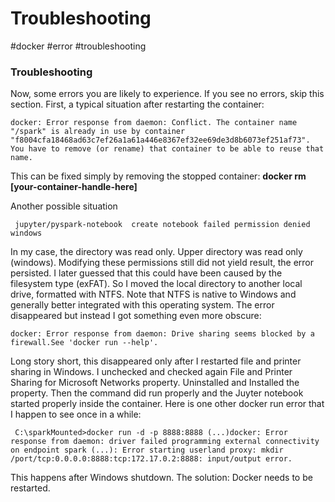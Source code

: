 # Troubleshooting

#docker #error #troubleshooting

### Troubleshooting

Now, some errors you are likely to experience. If you see no errors, skip this section. First, a typical situation after restarting the container:

```
docker: Error response from daemon: Conflict. The container name "/spark" is already in use by container "f8004cfa18468ad63c7ef26a1a61a446e8367ef32ee69de3d8b6073ef251af73". You have to remove (or rename) that container to be able to reuse that name.
```

This can be fixed simply by removing the stopped container: **docker rm [your-container-handle-here]**

Another possible situation

```
 jupyter/pyspark-notebook  create notebook failed permission denied windows
```

In my case, the directory was read only. Upper directory was read only (windows). Modifying these permissions still did not yield result, the error persisted. I later guessed that this could have been caused by the filesystem type (exFAT). So I moved the local directory to another local drive, formatted with NTFS. Note that NTFS is native to Windows and generally better integrated with this operating system. The error disappeared but instead I got something even more obscure:

```
docker: Error response from daemon: Drive sharing seems blocked by a firewall.See 'docker run --help'.
```

Long story short, this disappeared only after I restarted file and printer sharing in Windows. I unchecked and checked again File and Printer Sharing for Microsoft Networks property. Uninstalled and Installed the property. Then the command did run properly and the Juyter notebook started properly inside the container. Here is one other docker run error that I happen to see once in a while:

```
 C:\sparkMounted>docker run -d -p 8888:8888 (...)docker: Error response from daemon: driver failed programming external connectivity on endpoint spark (...): Error starting userland proxy: mkdir /port/tcp:0.0.0.0:8888:tcp:172.17.0.2:8888: input/output error.
```

This happens after Windows shutdown. The solution: Docker needs to be restarted.